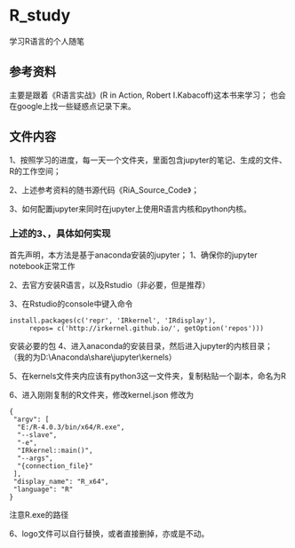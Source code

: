 # R_study
学习R语言的个人随笔

## 参考资料
主要是跟着《R语言实战》(R in Action, Robert I.Kabacoff)这本书来学习；
也会在google上找一些疑惑点记录下来。

## 文件内容
1、按照学习的进度，每一天一个文件夹，里面包含jupyter的笔记、生成的文件、R的工作空间；

2、上述参考资料的随书源代码《RiA_Source_Code》；

3、如何配置jupyter来同时在jupyter上使用R语言内核和python内核。

### 上述的3、，具体如何实现
首先声明，本方法是基于anaconda安装的jupyter；
1、确保你的jupyter notebook正常工作

2、去官方安装R语言，以及Rstudio（非必要，但是推荐）

3、在Rstudio的console中键入命令
```
install.packages(c('repr', 'IRkernel', 'IRdisplay'), 
     repos= c('http://irkernel.github.io/', getOption('repos')))
```
安装必要的包
4、进入anaconda的安装目录，然后进入jupyter的内核目录；
（我的为D:\Anaconda\share\jupyter\kernels）

5、在kernels文件夹内应该有python3这一文件夹，复制粘贴一个副本，命名为R

6、进入刚刚复制的R文件夹，修改kernel.json
修改为
```
{
 "argv": [
  "E:/R-4.0.3/bin/x64/R.exe",
  "--slave",
  "-e",
  "IRkernel::main()",
  "--args",
  "{connection_file}"
 ],
 "display_name": "R_x64",
 "language": "R"
}
```
注意R.exe的路径

6、logo文件可以自行替换，或者直接删掉，亦或是不动。
